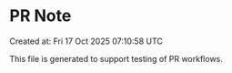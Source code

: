 # PR Note

Created at: Fri 17 Oct 2025 07:10:58 UTC

This file is generated to support testing of PR workflows.
